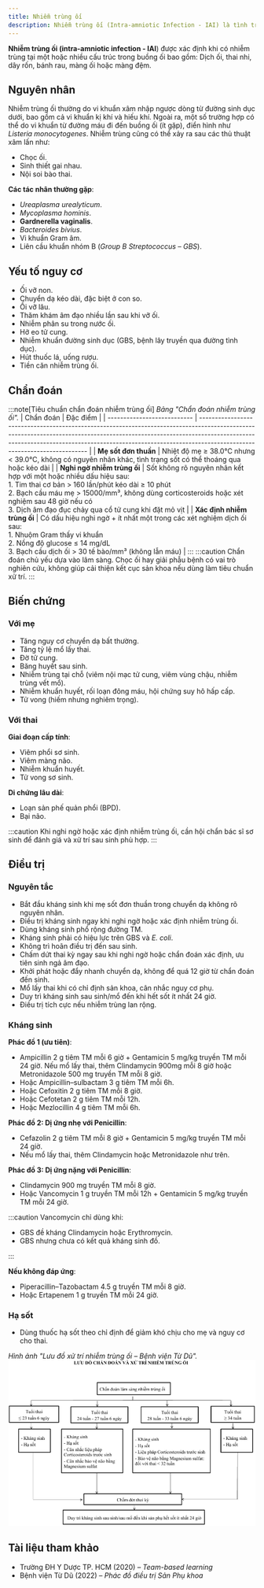 ```yaml
---
title: Nhiễm trùng ối
description: Nhiễm trùng ối (Intra-amniotic Infection - IAI) là tình trạng nhiễm trùng xảy ra ở một hoặc nhiều thành phần trong buồng ối như dịch ối, thai nhi, dây rốn, bánh rau hoặc màng đệm.
---
```


**Nhiễm trùng ối (intra-amniotic infection - IAI**) được xác định khi có nhiễm trùng tại một hoặc nhiều cấu trúc trong buồng ối bao gồm: Dịch ối, thai nhi, dây rốn, bánh rau, màng ối hoặc màng đệm.

## Nguyên nhân

Nhiễm trùng ối thường do vi khuẩn xâm nhập ngược dòng từ đường sinh dục dưới, bao gồm cả vi khuẩn kị khí và hiếu khí. Ngoài ra, một số trường hợp có thể do vi khuẩn từ đường máu đi đến buồng ối (ít gặp), điển hình như _Listeria monocytogenes_. Nhiễm trùng cũng có thể xảy ra sau các thủ thuật xâm lấn như:

- Chọc ối.
- Sinh thiết gai nhau.
- Nội soi bào thai.

**Các tác nhân thường gặp**:

- _Ureaplasma urealyticum_.
- _Mycoplasma hominis_.
- **Gardnerella vaginalis**.
- _Bacteroides bivius_.
- Vi khuẩn Gram âm.
- Liên cầu khuẩn nhóm B (_Group B Streptococcus – GBS_).

## Yếu tố nguy cơ

- Ối vỡ non.
- Chuyển dạ kéo dài, đặc biệt ở con so.
- Ối vỡ lâu.
- Thăm khám âm đạo nhiều lần sau khi vỡ ối.
- Nhiễm phân su trong nước ối.
- Hở eo tử cung.
- Nhiễm khuẩn đường sinh dục (GBS, bệnh lây truyền qua đường tình dục).
- Hút thuốc lá, uống rượu.
- Tiền căn nhiễm trùng ối.

## Chẩn đoán

:::note[Tiêu chuẩn chẩn đoán nhiễm trùng ối]
_Bảng "Chẩn đoán nhiễm trùng ối"._
| Chẩn đoán | Đặc điểm |
| --------------------------- | ------------------------------------------------------------------------------------------------------------------------------------------------------------------------------------------------------------------------------------------------------------------------------------ |
| **Mẹ sốt đơn thuần** | Nhiệt độ mẹ ≥ 38.0°C nhưng < 39.0°C, không có nguyên nhân khác, tình trạng sốt có thể thoáng qua hoặc kéo dài |
| **Nghi ngờ nhiễm trùng ối** | Sốt không rõ nguyên nhân kết hợp với một hoặc nhiều dấu hiệu sau:<br> 1. Tim thai cơ bản > 160 lần/phút kéo dài ≥ 10 phút<br> 2. Bạch cầu máu mẹ > 15000/mm³, không dùng corticosteroids hoặc xét nghiệm sau 48 giờ nếu có<br> 3. Dịch âm đạo đục chảy qua cổ tử cung khi đặt mỏ vịt |
| **Xác định nhiễm trùng ối** | Có dấu hiệu nghi ngờ + ít nhất một trong các xét nghiệm dịch ối sau:<br> 1. Nhuộm Gram thấy vi khuẩn<br> 2. Nồng độ glucose ≤ 14 mg/dL<br> 3. Bạch cầu dịch ối > 30 tế bào/mm³ (không lẫn máu) |
:::
:::caution
Chẩn đoán chủ yếu dựa vào lâm sàng. Chọc ối hay giải phẫu bệnh có vai trò nghiên cứu, không giúp cải thiện kết cục sản khoa nếu dùng làm tiêu chuẩn xử trí.
:::

## Biến chứng

### Với mẹ

- Tăng nguy cơ chuyển dạ bất thường.
- Tăng tỷ lệ mổ lấy thai.
- Đờ tử cung.
- Băng huyết sau sinh.
- Nhiễm trùng tại chỗ (viêm nội mạc tử cung, viêm vùng chậu, nhiễm trùng vết mổ).
- Nhiễm khuẩn huyết, rối loạn đông máu, hội chứng suy hô hấp cấp.
- Tử vong (hiếm nhưng nghiêm trọng).

### Với thai

**Giai đoạn cấp tính**:

- Viêm phổi sơ sinh.
- Viêm màng não.
- Nhiễm khuẩn huyết.
- Tử vong sơ sinh.

**Di chứng lâu dài**:

- Loạn sản phế quản phổi (BPD).
- Bại não.

:::caution
Khi nghi ngờ hoặc xác định nhiễm trùng ối, cần hội chẩn bác sĩ sơ sinh để đánh giá và xử trí sau sinh phù hợp.
:::

## Điều trị

### Nguyên tắc

- Bắt đầu kháng sinh khi mẹ sốt đơn thuần trong chuyển dạ không rõ nguyên nhân.
- Điều trị kháng sinh ngay khi nghi ngờ hoặc xác định nhiễm trùng ối.
- Dùng kháng sinh phổ rộng đường TM.
- Kháng sinh phải có hiệu lực trên GBS và _E. coli_.
- Không trì hoãn điều trị đến sau sinh.
- Chấm dứt thai kỳ ngay sau khi nghi ngờ hoặc chẩn đoán xác định, ưu tiên sinh ngả âm đạo.
- Khởi phát hoặc đẩy nhanh chuyển dạ, không để quá 12 giờ từ chẩn đoán đến sinh.
- Mổ lấy thai khi có chỉ định sản khoa, cân nhắc nguy cơ phụ.
- Duy trì kháng sinh sau sinh/mổ đến khi hết sốt ít nhất 24 giờ.
- Điều trị tích cực nếu nhiễm trùng lan rộng.

### Kháng sinh

**Phác đồ 1 (ưu tiên)**:

- Ampicillin 2 g tiêm TM mỗi 6 giờ + Gentamicin 5 mg/kg truyền TM mỗi 24 giờ. Nếu mổ lấy thai, thêm Clindamycin 900mg mỗi 8 giờ hoặc Metronidazole 500 mg truyền TM mỗi 8 giờ.
- Hoặc Ampicillin–sulbactam 3 g tiêm TM mỗi 6h.
- Hoặc Cefoxitin 2 g tiêm TM mỗi 8 giờ.
- Hoặc Cefotetan 2 g tiêm TM mỗi 12h.
- Hoặc Mezlocillin 4 g tiêm TM mỗi 6h.

**Phác đồ 2: Dị ứng nhẹ với Penicillin**:

- Cefazolin 2 g tiêm TM mỗi 8 giờ + Gentamicin 5 mg/kg truyền TM mỗi 24 giờ.
- Nếu mổ lấy thai, thêm Clindamycin hoặc Metronidazole như trên.

**Phác đồ 3: Dị ứng nặng với Penicillin**:

- Clindamycin 900 mg truyền TM mỗi 8 giờ.
- Hoặc Vancomycin 1 g truyền TM mỗi 12h + Gentamicin 5 mg/kg truyền TM mỗi 24 giờ.

:::caution
Vancomycin chỉ dùng khi:

- GBS đề kháng Clindamycin hoặc Erythromycin.
- GBS nhưng chưa có kết quả kháng sinh đồ.

:::

**Nếu không đáp ứng**:

- Piperacillin–Tazobactam 4.5 g truyền TM mỗi 8 giờ.
- Hoặc Ertapenem 1 g truyền TM mỗi 24 giờ.

### Hạ sốt

- Dùng thuốc hạ sốt theo chỉ định để giảm khó chịu cho mẹ và nguy cơ cho thai.

_Hình ảnh "Lưu đồ xử trí nhiễm trùng ối – Bệnh viện Từ Dũ"._
![Lưu đồ xử trí nhiễm trùng ối – Bệnh viện Từ Dũ](./_images/nhiem-trung-oi/luu-do-chan-doan-va-xu-tri-nhiem-trung-oi.jpg)

## Tài liệu tham khảo

- Trường ĐH Y Dược TP. HCM (2020) – _Team-based learning_
- Bệnh viện Từ Dũ (2022) – _Phác đồ điều trị Sản Phụ khoa_
